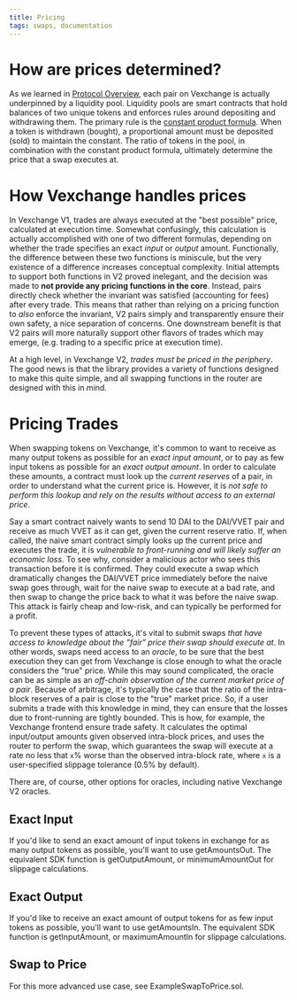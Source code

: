 ```yaml
---
title: Pricing
tags: swaps, documentation
---
```


# How are prices determined?

As we learned in [Protocol Overview](/docs/v2/protocol-overview), each pair on Vexchange is actually underpinned by a liquidity pool. Liquidity pools are smart contracts that hold balances of two unique tokens and enforces rules around depositing and withdrawing them. The primary rule is the [constant product formula](/docs/v2/protocol-overview/glossary#constant-product-formula). When a token is withdrawn (bought), a proportional amount must be deposited (sold) to maintain the constant. The ratio of tokens in the pool, in combination with the constant product formula, ultimately determine the price that a swap executes at.

# How Vexchange handles prices

In Vexchange V1, trades are always executed at the "best possible" price, calculated at execution time. Somewhat confusingly, this calculation is actually accomplished with one of two different formulas, depending on whether the trade specifies an exact _input_ or _output_ amount. Functionally, the difference between these two functions is miniscule, but the very existence of a difference increases conceptual complexity. Initial attempts to support both functions in V2 proved inelegant, and the decision was made to **not provide any pricing functions in the core**. Instead, pairs directly check whether the invariant was satisfied (accounting for fees) after every trade. This means that rather than relying on a pricing function to _also_ enforce the invariant, V2 pairs simply and transparently ensure their own safety, a nice separation of concerns. One downstream benefit is that V2 pairs will more naturally support other flavors of trades which may emerge, (e.g. trading to a specific price at execution time).

At a high level, in Vexchange V2, _trades must be priced in the periphery_. The good news is that the <Link to='/docs/v2/smart-contracts/library'>library</Link> provides a variety of functions designed to make this quite simple, and all swapping functions in the <Link to='/docs/v2/smart-contracts/library'>router</Link> are designed with this in mind.

# Pricing Trades

When swapping tokens on Vexchange, it's common to want to receive as many output tokens as possible for an _exact input amount_, or to pay as few input tokens as possible for an _exact output amount_. In order to calculate these amounts, a contract must look up the _current reserves_ of a pair, in order to understand what the current price is. However, it is _not safe to perform this lookup and rely on the results without access to an external price_.

Say a smart contract naively wants to send 10 DAI to the DAI/VVET pair and receive as much VVET as it can get, given the current reserve ratio. If, when called, the naive smart contract simply looks up the current price and executes the trade, it is _vulnerable to front-running and will likely suffer an economic loss_. To see why, consider a malicious actor who sees this transaction before it is confirmed. They could execute a swap which dramatically changes the DAI/VVET price immediately before the naive swap goes through, wait for the naive swap to execute at a bad rate, and then swap to change the price back to what it was before the naive swap. This attack is fairly cheap and low-risk, and can typically be performed for a profit.

To prevent these types of attacks, it's vital to submit swaps _that have access to knowledge about the "fair" price their swap should execute at_. In other words, swaps need access to an _oracle_, to be sure that the best execution they can get from Vexchange is close enough to what the oracle considers the "true" price. While this may sound complicated, the oracle can be as simple as an _off-chain observation of the current market price of a pair_. Because of arbitrage, it's typically the case that the ratio of the intra-block reserves of a pair is close to the "true" market price. So, if a user submits a trade with this knowledge in mind, they can ensure that the losses due to front-running are tightly bounded. This is how, for example, the Vexchange frontend ensure trade safety. It calculates the optimal input/output amounts given observed intra-block prices, and uses the router to perform the swap, which guarantees the swap will execute at a rate no less that `x`% worse than the observed intra-block rate, where `x` is a user-specified slippage tolerance (0.5% by default).

There are, of course, other options for oracles, including <Link to='/docs/v2/core-concepts/oracles'>native Vexchange V2 oracles</Link>.

## Exact Input

If you'd like to send an exact amount of input tokens in exchange for as many output tokens as possible, you'll want to use <Link to='/docs/v2/smart-contracts/router02/#getamountsout'>getAmountsOut</Link>. The equivalent SDK function is <Link to='/docs/v2/SDK/pair/#getoutputamount'>getOutputAmount</Link>, or <Link to='/docs/v2/SDK/trade/#minimumamountout-since-204'>minimumAmountOut</Link> for slippage calculations.

## Exact Output

If you'd like to receive an exact amount of output tokens for as few input tokens as possible, you'll want to use <Link to='/docs/v2/smart-contracts/router02/#getamountsin'>getAmountsIn</Link>. The equivalent SDK function is <Link to='/docs/v2/SDK/pair/#getinputamount'>getInputAmount</Link>, or <Link to='/docs/v2/SDK/trade/#maximumamountin-since-204'>maximumAmountIn</Link> for slippage calculations.

## Swap to Price

For this more advanced use case, see <Github href="https://github.com/Vexchange/Vexchange-v2-periphery/blob/master/contracts/examples/ExampleSwapToPrice.sol">ExampleSwapToPrice.sol</Github>.
